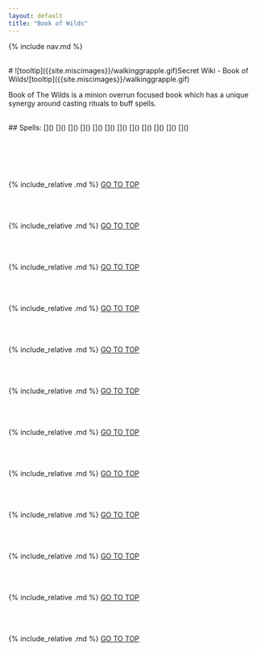 ```yaml
---
layout: default
title: "Book of Wilds"
---
```



{% include nav.md  %}

<br />
# ![tooltip]({{site.miscimages}}/walkinggrapple.gif)Secret Wiki - Book of Wilds![tooltip]({{site.miscimages}}/walkinggrapple.gif)


Book of The Wilds is a minion overrun focused book which has a unique synergy around casting rituals to buff spells.


<br />
## Spells: 
[]() 
[]() 
[]() 
[]() 
[]() 
[]() 
[]() 
[]() 
[]() 
[]() 
[]() 
[]() 

<br /><br /><br /><br />

{% include_relative .md %}
[GO TO TOP](#secret-wiki---book-of-wilds)
<br /><br /><br /><br />


{% include_relative .md %}
[GO TO TOP](#secret-wiki---book-of-wilds)
<br /><br /><br /><br />


{% include_relative .md %}
[GO TO TOP](#secret-wiki---book-of-wilds)
<br /><br /><br /><br />


{% include_relative .md %}
[GO TO TOP](#secret-wiki---book-of-wilds)
<br /><br /><br /><br />


{% include_relative .md %}
[GO TO TOP](#secret-wiki---book-of-wilds)
<br /><br /><br /><br />


{% include_relative .md %}
[GO TO TOP](#secret-wiki---book-of-wilds)
<br /><br /><br /><br />


{% include_relative .md %}
[GO TO TOP](#secret-wiki---book-of-wilds)
<br /><br /><br /><br />


{% include_relative .md %}
[GO TO TOP](#secret-wiki---book-of-wilds)
<br /><br /><br /><br />


{% include_relative .md %}
[GO TO TOP](#secret-wiki---book-of-wilds)
<br /><br /><br /><br />


{% include_relative .md %}
[GO TO TOP](#secret-wiki---book-of-wilds)
<br /><br /><br /><br />


{% include_relative .md %}
[GO TO TOP](#secret-wiki---book-of-wilds)
<br /><br /><br /><br />


{% include_relative .md %}
[GO TO TOP](#secret-wiki---book-of-wilds)
<br /><br /><br /><br />


